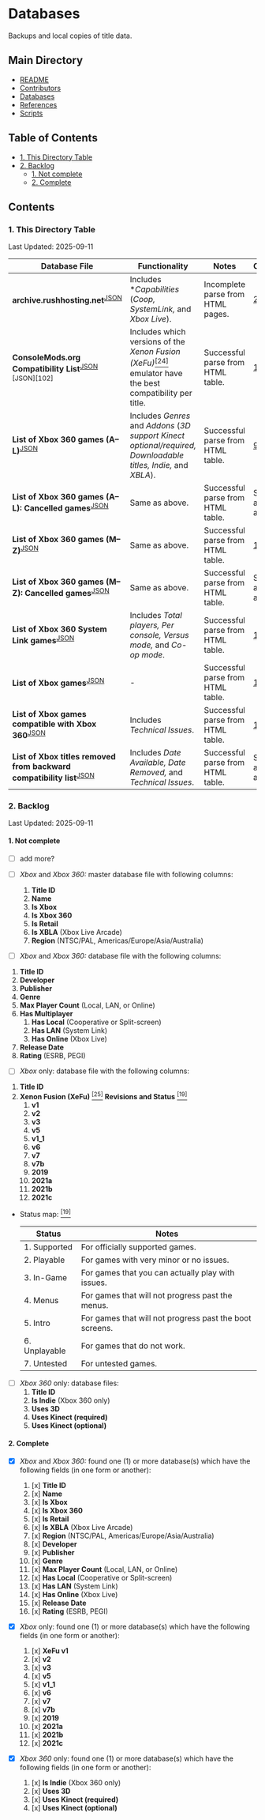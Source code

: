 # Databases
Backups and local copies of title data.

## Main Directory

- [README](../README.md)
- [Contributors](../CONTRIBUTORS.md)
- [Databases](./README.md)
- [References](../REFERENCES.md)
- [Scripts](../scripts/README.md)

## Table of Contents

- [1. This Directory Table](#1-this-directory-table)
- [2. Backlog](#2-backlog)
	- [1. Not complete](#2-not-complete)
	- [2. Complete](#2-complete)

## Contents

### 1. This Directory Table

Last Updated: 2025-09-11

| Database File | Functionality | Notes | Credits |
| - | - | - | - |
| **archive.rushhosting.net**<sup>[JSON][201]</sup> | Includes **Capabilities* (*Coop, SystemLink,* and *Xbox Live*). | Incomplete parse from HTML pages. | [2](../REFERENCES.md#2) |
| **ConsoleMods.org Compatibility List**<sup>[JSON][101] [JSON][102]</sup> | Includes which versions of the *Xenon Fusion (XeFu)*[<sup>\[24\]</sup>](../REFERENCES.md#24) emulator have the best compatibility per title. | Successful parse from HTML table. | [19](../REFERENCES.md#19) |
| **List of Xbox 360 games (A–L)**<sup>[JSON][301]</sup> | Includes *Genres* and *Addons* (*3D support Kinect optional/required, Downloadable titles, Indie,* and *XBLA*). | Successful parse from HTML table. | [9](../REFERENCES.md#9) |
| **List of Xbox 360 games (A–L): Cancelled games**<sup>[JSON][302]</sup> | Same as above. | Successful parse from HTML table. | Same as above. |
| **List of Xbox 360 games (M–Z)**<sup>[JSON][401]</sup> | Same as above. | Successful parse from HTML table. | [10](../REFERENCES.md#10) |
| **List of Xbox 360 games (M–Z): Cancelled games**<sup>[JSON][402]</sup> | Same as above. | Successful parse from HTML table. | Same as above. |
| **List of Xbox 360 System Link games**<sup>[JSON][501]</sup> | Includes *Total players, Per console, Versus mode,* and *Co-op mode*. | Successful parse from HTML table. | [11](../REFERENCES.md#11) |
| **List of Xbox games**<sup>[JSON][601]</sup> | - | Successful parse from HTML table. | [12](../REFERENCES.md#12) |
| **List of Xbox games compatible with Xbox 360**<sup>[JSON][701]</sup> | Includes *Technical Issues*. | Successful parse from HTML table. | [13](../REFERENCES.md#13) |
| **List of Xbox titles removed from backward compatibility list**<sup>[JSON][702]</sup> | Includes *Date Available, Date Removed,* and *Technical Issues*. | Successful parse from HTML table. | Same as above. |

[101]: ./json/consolemods.org_xbox_360_original_xbox_games_compatibility_list.json

[201]: ./json/archive.rushhosting.net_xbox_360_title_id_list.json

[301]: ./json/wikipedia.org_xbox_360_games_a-l_table_1.json
[302]: ./json/wikipedia.org_xbox_360_games_a-l_table_2.json

[401]: ./json/wikipedia.org_xbox_360_games_m-z_table_1.json
[402]: ./json/wikipedia.org_xbox_360_games_m-z_table_2.json

[501]: ./json/wikipedia.org_xbox_360_system_link_games_table_1.json

[601]: ./json/wikipedia.org_xbox_games_table_1.json

[701]: ./json/wikipedia.org_xbox_games_compatible_with_xbox_360_table_1.json
[702]: ./json/wikipedia.org_xbox_games_compatible_with_xbox_360_table_2.json

### 2. Backlog

Last Updated: 2025-09-11

#### 1. Not complete

- [ ] add more?

- [ ] *Xbox* and *Xbox 360:* master database file with following columns:
	1. **Title ID**
	2. **Name**
	3. **Is Xbox**
	4. **Is Xbox 360**
	5. **Is Retail**
	6. **Is XBLA** (Xbox Live Arcade)
	7. **Region** (NTSC/PAL, Americas/Europe/Asia/Australia)

- [ ]  *Xbox* and *Xbox 360:* database file with the following columns:
1. **Title ID**
2. **Developer**
3. **Publisher**
4. **Genre**
5. **Max Player Count** (Local, LAN, or Online)
6. **Has Multiplayer**
	1. **Has Local** (Cooperative or Split-screen)
	2. **Has LAN** (System Link)
	3. **Has Online** (Xbox Live)
7. **Release Date**
8. **Rating** (ESRB, PEGI)

- [ ] *Xbox* only: database file with the following columns:
1. **Title ID**
2. **Xenon Fusion (XeFu)** [<sup>\[25\]</sup>](../REFERENCES.md#25) **Revisions and Status** [<sup>\[19\]</sup>](../REFERENCES.md#19)
	1. **v1**
	2. **v2**
	3. **v3**
	4. **v5**
	5. **v1_1**
	6. **v6**
	7. **v7**
	8. **v7b**
	9. **2019**
	10. **2021a**
	11. **2021b**
	12. **2021c**

  - Status map: [<sup>\[19\]</sup>](../REFERENCES.md#19)

    | Status | Notes |
    | - | - |
    | 1. Supported  | For officially supported games. |
    | 2. Playable   | For games with very minor or no issues. |
    | 3. In-Game    | For games that you can actually play with issues. |
    | 4. Menus      | For games that will not progress past the menus. |
    | 5. Intro      | For games that will not progress past the boot screens. |
    | 6. Unplayable | For games that do not work. |
    | 7. Untested   | For untested games. |

- [ ] *Xbox 360* only: database files:
	1. **Title ID**
	2. **Is Indie** (Xbox 360 only)
	3. **Uses 3D**
	4. **Uses Kinect (required)**
	5. **Uses Kinect (optional)**

#### 2. Complete

- [x] *Xbox* and *Xbox 360:* found one (1) or more database(s) which have the following fields (in one form or another):
	1.  [x] **Title ID**
	2.  [x] **Name**
	3.  [x] **Is Xbox**
	4.  [x] **Is Xbox 360**
	5.  [x] **Is Retail**
	6.  [x] **Is XBLA** (Xbox Live Arcade)
	7.  [x] **Region** (NTSC/PAL, Americas/Europe/Asia/Australia)
	8.  [x] **Developer**
	9.  [x] **Publisher**
	10. [x] **Genre**
	11. [x] **Max Player Count** (Local, LAN, or Online)
	12. [x] **Has Local** (Cooperative or Split-screen)
	13. [x] **Has LAN** (System Link)
	14. [x] **Has Online** (Xbox Live)
	15. [x] **Release Date**
	16. [x] **Rating** (ESRB, PEGI)

- [x] *Xbox* only: found one (1) or more database(s) which have the following fields (in one form or another):
	1.  [x] **XeFu v1**
	2.  [x] **v2**
	3.  [x] **v3**
	4.  [x] **v5**
	5.  [x] **v1_1**
	6.  [x] **v6**
	7.  [x] **v7**
	8.  [x] **v7b**
	9.  [x] **2019**
	10. [x] **2021a**
	11. [x] **2021b**
	12. [x] **2021c**

- [x] *Xbox 360* only: found one (1) or more database(s) which have the following fields (in one form or another):
	1. [x] **Is Indie** (Xbox 360 only)
	2. [x] **Uses 3D**
	3. [x] **Uses Kinect (required)**
	4. [x] **Uses Kinect (optional)**